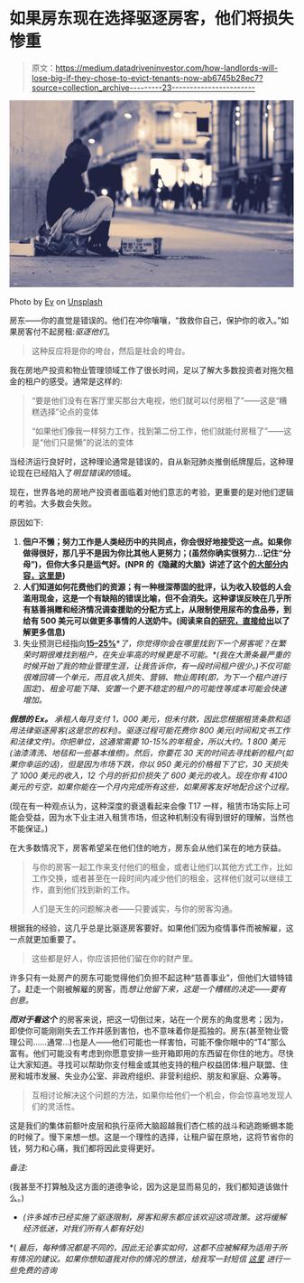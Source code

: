 # 如果房东现在选择驱逐房客，他们将损失惨重

> 原文：<https://medium.datadriveninvestor.com/how-landlords-will-lose-big-if-they-chose-to-evict-tenants-now-ab6745b28ec7?source=collection_archive---------23----------------------->

![](img/c6f3d716ecb784f73fc4c5b151f775c9.png)

Photo by [Ev](https://unsplash.com/@evstyle?utm_source=medium&utm_medium=referral) on [Unsplash](https://unsplash.com?utm_source=medium&utm_medium=referral)

房东——你的直觉是错误的。他们在冲你嚷嚷，“救救你自己，保护你的收入。”如果房客付不起房租:*驱逐他们*。

> 这种反应将是你的垮台，然后是社会的垮台。

我在房地产投资和物业管理领域工作了很长时间，足以了解大多数投资者对拖欠租金的租户的感受。通常是这样的:

> “要是他们没有在客厅里买那台大电视，他们就可以付房租了”——这是“糟糕选择”论点的变体
> 
> “如果他们像我一样努力工作，找到第二份工作，他们就能付房租了”——这是“他们只是懒”的说法的变体

当经济运行良好时，这种理论通常是错误的，自从新冠肺炎推倒纸牌屋后，这种理论现在已经陷入了*明显错误的*领域。

现在，世界各地的房地产投资者面临着对他们意志的考验，更重要的是对他们逻辑的考验。大多数会失败。

原因如下:

1.  **佃户不懒；努力工作是人类经历中的共同点，你会很好地接受这一点。如果你做得很好，那几乎不是因为你比其他人更努力；(虽然你确实很努力…记住“分母”)，但你大多只是运气好。(NPR 的《隐藏的大脑》讲述了这个[的大部分内容，这里是](https://www.npr.org/2018/11/12/666993130/zipcode-destiny-the-persistent-power-of-place-and-education))**
2.  **人们知道如何花费他们的资源；有一种根深蒂固的批评，认为收入较低的人会滥用现金，这是一个有缺陷的错误比喻，但不会消失。这种谬误反映在几乎所有慈善捐赠和经济情况调查援助的分配方式上，从限制使用尿布的食品券，到给有 500 美元可以做更多事情的人送奶牛。(阅读来自[的研究，直接给出](https://www.givedirectly.org/research-at-give-directly/)以了解更多信息)**
3.  失业预测已经指向[**15–25%**](https://www.bloomberg.com/news/articles/2020-03-31/goldman-sees-even-deeper-u-s-contraction-in-second-quarter)**了，你觉得你会在哪里找到下一个房客呢？在繁荣时期很难找到租户，在失业率高的时候更是不可能。*(我在大萧条最严重的时候开始了我的物业管理生涯，让我告诉你，有一段时间租户很少。)*不仅可能很难回填一个单元，而且收入损失、营销、物业周转(即，为下一个租户进行固定)、租金可能下降、安置一个更不稳定的租户的可能性等成本可能会快速增加。**

***假想的 Ex。*** *承租人每月支付 1，000 美元，但未付款，因此您根据租赁条款和适用法律驱逐房客(这是您的权利)。驱逐过程可能花费你 800 美元(时间和文书工作和法律文件)。你把单位，这通常需要 10-15%的年租金，所以大约。1 800 美元(油漆清洗、地毯和一些基本维修)。然后，你要花 30 天的时间去寻找新的租户(如果你幸运的话)，但是因为市场下跌，你以 950 美元的价格租下了它，30 天损失了 1000 美元的收入，12 个月的折扣价损失了 600 美元的收入。现在你有 4100 美元的亏空，如果你能在一个月内完成所有这些，如果房客友好地配合这个过程。*

(现在有一种观点认为，这种深度的衰退看起来会像 T17 一样，租赁市场实际上可能会受益，因为水下业主进入租赁市场，但这种机制没有得到很好的理解，当然也不能保证。)

在大多数情况下，房客希望呆在他们住的地方，房东会从他们呆在的地方获益。

> 与你的房客一起工作来支付他们的租金，或者让他们以其他方式工作，比如工作交换，或者甚至在一段时间内减少他们的租金，这样他们就可以继续工作，直到他们找到新的工作。
> 
> 人们是天生的问题解决者——只要诚实，与你的房客沟通。

根据我的经验，这几乎总是比驱逐房客要好。如果他们因为疫情事件而被解雇，这一点就更加重要了。

> 这些都是好人，你应该把他们留在你的财产里。

许多只有一处房产的房东可能觉得他们负担不起这种“慈善事业”，但他们大错特错了。赶走一个刚被解雇的房客，而*想让他留下来，这是一个糟糕的决定——要有创意。*

***而对于看这个*** 的房客来说，把这一切倒过来，站在一个房东的角度思考；因为，即使你可能刚刚失去工作并感到害怕，也不意味着你是孤独的。房东(甚至物业管理公司……通常…)也是人——他们可能也一样害怕，可能不像你眼中的“T4”那么富有。他们可能没有考虑到你愿意安排一些开箱即用的东西留在你住的地方。尽快让大家知道。寻找可以帮助你支付租金或其他支持的租户权益团体:租户联盟、住房和城市发展、失业办公室、非政府组织、非营利组织、朋友和家庭、众筹等。

> 互相讨论解决这个问题的方法，如果你给他们一个机会，你会惊喜地发现人们的灵活性。

这是我们的集体前额叶皮层和执行巫师大脑超越我们杏仁核的战斗和逃跑蜥蜴本能的时候了。慢下来想一想。这是一个理性的选择，让租户留在原地，这将节省你的钱，努力和心痛，我们都将因此变得更好。

*备注:*

(我甚至不打算触及这方面的道德争论，因为这是显而易见的，我们都知道该做什么。)

* *(许多城市已经实施了驱逐限制，房客和房东都应该欢迎这项政策。这将缓解经济低迷，对我们所有人都有好处)*

*( *最后，每种情况都是不同的，因此无论事实如何，这都不应被解释为适用于所有情况的建议。如果你想知道我对你的情况的想法，给我写一封短信* [*这里*](https://www.coyoteworx.com/) *进行一些免费的咨询*